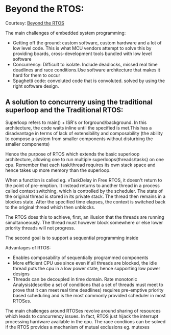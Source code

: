 # Beyond the RTOS:

Courtesy: [Beyond the RTOS](https://www.youtube.com/watch?v=o3eyz1gEqGU&list=PLPW8O6W-1chytjkg63-tM7MI0BvGxxPIP)

The main challenges of embedded system programming:
- Getting off the ground: custom software, custom hardware and a lot of low level code. This is what MCU vendors attempt to solve this by providing boards, cross-development tools bundled with low level software
- Concurrency: Difficult to isolate. Include deadlocks, missed real time deadlines and race conditions.Use software architecture that makes it hard for them to occur
- Spaghetti code: convoluted code that is convoluted. solved by using the right software design. 

## A solution to concurreny using the traditional superloop and the Traditional RTOS:

Superloop refers to main() + ISR's or forground/background. In this architecture, the code waits inline until the specified is met.This has a disadvantage in terms of lack of extensibility and composability (the ability to compose a system from smaller components without disturbing the smaller components)

Hence the purpose of RTOS which extends the basic superloop architecture, allowing one to run multiple superloops(threads/tasks) on one cpu. Remember that each task/thread requires its own stack space and hence takes up more memory than the superloop.

When a function is called eg. vTaskDelay in Free RTOS, it doesn't return to the point of pre-emption. It instead returns to another thread in a process called context switching, which is controlled by the scheduler. The state of the original thread is stored in its private stack. The thread then remains in a blockes state. After the specified time elapses, the context is switched back to the original thread which then unblocks.

The RTOS does this to achieve, first, an illusion that the threads are running simultanoeously. The thread must however block somewhere or else lower priority threads will not progress. 

The second goal is to support a sequential programming inside 

Advantages of RTOS:
- Enables composability of sequentially programmed components
- More efficient CPU use since even if all threads are blocked, the idle thread puts the cpu in a low power state, hence supporting low power designs
- Threads can be decoupled in time domain. Rate monotonic Analysis(describe a set of conditions that a set of threads must meet to prove that it can meet real time deadlines) requires pre-emptive priority based scheduling and is the most commonly provided scheduler in most RTOSes. 

The main challenges around RTOSes revolve around sharing of resources which leads to concurrency issues. 
In fact, RTOS just hijack the interrupt processing hardware available in the cpu. 
The race condiions can be solved if the RTOS provides a mechanism of mutual exclusions eg. mutexes
